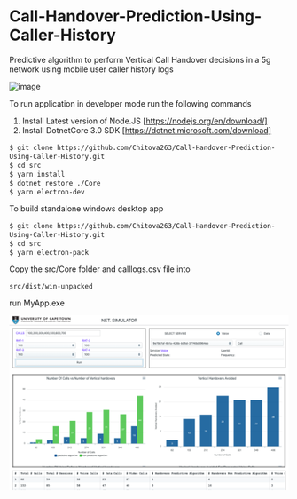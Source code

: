 # Call-Handover-Prediction-Using-Caller-History
Predictive algorithm to perform Vertical Call Handover decisions in a 5g network using mobile user caller history logs

![image](shot.gif)

To run application in developer mode run the following commands

1. Install Latest version of Node.JS [https://nodejs.org/en/download/]
2. Install DotnetCore 3.0 SDK [https://dotnet.microsoft.com/download]

```
$ git clone https://github.com/Chitova263/Call-Handover-Prediction-Using-Caller-History.git
$ cd src
$ yarn install
$ dotnet restore ./Core
$ yarn electron-dev
```
 To build standalone windows desktop app
 
 ```
 $ git clone https://github.com/Chitova263/Call-Handover-Prediction-Using-Caller-History.git
 $ cd src
 $ yarn electron-pack
 ```
 
 Copy the src/Core folder and calllogs.csv file into 
 ```
 src/dist/win-unpacked
 ```
 
 run MyApp.exe

![image](screen.png)
